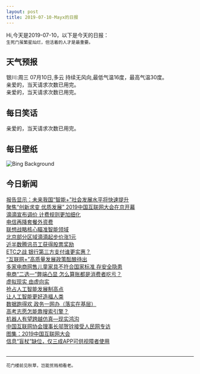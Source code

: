 ```yaml
---
layout: post
title: 2019-07-10-Mayx的日报
---
```


Hi,今天是2019-07-10，以下是今天的日报：<br><small>
生死门虽繁星灿烂，但活着的人才是最重要。</small><!--more-->
## 天气预报
银川:周三 07月10日,多云 持续无风向,最低气温16度，最高气温30度。<br>亲爱的，当天请求次数已用完。<br>亲爱的，当天请求次数已用完。
## 每日笑话
亲爱的，当天请求次数已用完。
## 每日壁纸
![Bing Background](https://cn.bing.com/th?id=OHR.JaguarPantanal_EN-US7334347066_1920x1080.jpg&rf=LaDigue_1920x1080.jpg&pid=hp "Jaguar in the Pantanal wetlands, Brazil (© Andy Rouse/Minden Pictures)")
## 今日新闻

[报告显示：未来我国“智能+”社会发展水平将快速提升](http://it.people.com.cn/n1/2019/0710/c1009-31225444.html)   
[聚焦“创新求变 优质发展” 2019中国互联网大会在京开幕](http://it.people.com.cn/n1/2019/0710/c1009-31225132.html)   
[滴滴宣布调价 计费规则更加细化](http://it.people.com.cn/n1/2019/0710/c1009-31224190.html)   
[电信再降套餐外资费](http://it.people.com.cn/n1/2019/0710/c1009-31224216.html)   
[联想战略核心瞄准智能领域](http://it.people.com.cn/n1/2019/0710/c1009-31224227.html)   
[北京部分区域滴滴起步价涨1元](http://it.people.com.cn/n1/2019/0710/c1009-31224293.html)   
[近半数腾讯员工获得股票奖励](http://it.people.com.cn/n1/2019/0710/c1009-31224295.html)   
[ETC之战 银行第三方支付谁更实惠？](http://it.people.com.cn/n1/2019/0710/c1009-31224460.html)   
[“互联网+”高质量发展政策酝酿待出](http://it.people.com.cn/n1/2019/0710/c1009-31224480.html)   
[多家电商网售儿童家具不符合国家标准 存安全隐患](http://it.people.com.cn/n1/2019/0710/c1009-31224491.html)   
[电商“二选一”弊端凸显 怎么算账都是消费者吃亏？](http://it.people.com.cn/n1/2019/0710/c1009-31224502.html)   
[虚拟现实 由虚向实](http://it.people.com.cn/n1/2019/0710/c1009-31224519.html)   
[抢占人工智能发展制高点](http://it.people.com.cn/n1/2019/0710/c1009-31224529.html)   
[让人工智能更好造福人类](http://it.people.com.cn/n1/2019/0710/c1009-31224530.html)   
[数据跑得欢 政务一网办（落实在基层）](http://it.people.com.cn/n1/2019/0710/c1009-31224547.html)   
[高考志愿怎能靠搜索引擎？](http://it.people.com.cn/n1/2019/0710/c1009-31224626.html)   
[机器人有望跨越仿真—现实鸿沟](http://it.people.com.cn/n1/2019/0710/c1009-31224116.html)   
[中国互联网协会理事长邬贺铨接受人民网专访](http://it.people.com.cn/n1/2019/0709/c1009-31223514.html)   
[图集：2019中国互联网大会](http://it.people.com.cn/n1/2019/0709/c1009-31223361.html)   
[信息“盲杖”缺位，仅三成APP可供视障者使用](http://it.people.com.cn/n1/2019/0710/c1009-31224096.html)   
<br />

***

<small>花门楼前见秋草，岂能贫贱相看老。</small>
